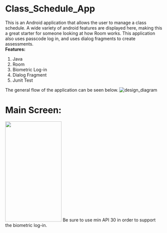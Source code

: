 # Class_Schedule_App
This is an Android application that allows the user to manage a class schedule. A wide variety of android features are displayed here, making this a great starter for someone looking at how Room works. This application also uses passcode log in, and uses dialog fragments to create assessments.  
**Features:**
1. Java
2. Room
3. Biometric Log-in
4. Dialog Fragment
5. Junit Test

The general flow of the application can be seen below.
![design_diagram](https://user-images.githubusercontent.com/46507700/158201186-f8649a3e-286f-42ee-bbc4-2341cc02d405.png)

# Main Screen:
<img src="https://user-images.githubusercontent.com/46507700/158201521-dbdc4464-c779-47a5-b903-bf2206a17999.png" width="180" height="320">
Be sure to use min API 30 in order to support the biometric log-in.
